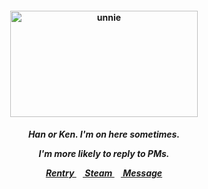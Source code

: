 <h4 align="center">
<img src="https://www.dexerto.com/cdn-image/wp-content/uploads/2024/12/31/squid-game-season-2-player-120-1.jpg?width=1200&quality=60&format=auto"width="300" height="170" alt="unnie">
<br>
</h4>
<h5 align="center">
  Han or Ken. I'm on here sometimes.
<p align> I'm more likely to reply to PMs. </p>
  
<a href=https://rentry.co/kancho> Rentry </a>⠀<a href=https://steamcommunity.com/id/katocha/> Steam </a>⠀<a href=https://neospring.org/@gantz> Message </a>
